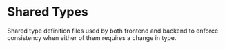 # Shared Types
Shared type definition files used by both frontend and backend to enforce consistency when either of them requires a change in type.